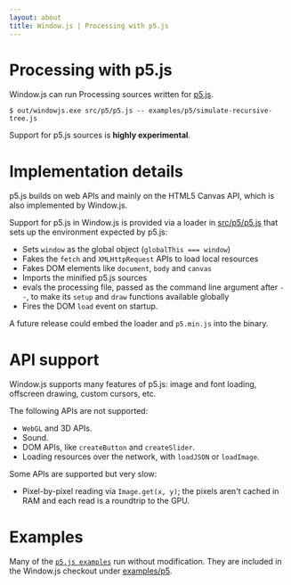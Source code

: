```yaml
---
layout: about
title: Window.js | Processing with p5.js
---
```


Processing with p5.js
=====================

Window.js can run Processing sources written for [p5.js](https://p5js.org).

```shell
$ out/windowjs.exe src/p5/p5.js -- examples/p5/simulate-recursive-tree.js
```

Support for p5.js sources is **highly experimental**.


Implementation details
======================

p5.js builds on web APIs and mainly on the HTML5 Canvas API, which is also
implemented by Window.js.

Support for p5.js in Window.js is provided via a loader in
[src/p5/p5.js](https://github.com/windowjs/windowjs/blob/main/src/p5/p5.js)
that sets up the environment expected by p5.js:

*  Sets `window` as the global object (`globalThis === window`)
*  Fakes the `fetch` and `XMLHttpRequest` APIs to load local resources
*  Fakes DOM elements like `document`, `body` and `canvas`
*  Imports the minified p5.js sources
*  evals the processing file, passed as the command line argument after `--`,
   to make its `setup` and `draw` functions available globally
*  Fires the DOM `load` event on startup.

A future release could embed the loader and `p5.min.js` into the binary.


API support
===========

Window.js supports many features of p5.js: image and font loading, offscreen
drawing, custom cursors, etc.

The following APIs are not supported:

* `WebGL` and 3D APIs.
* Sound.
* DOM APIs, like `createButton` and `createSlider`.
* Loading resources over the network, with `loadJSON` or `loadImage`.

Some APIs are supported but very slow:

* Pixel-by-pixel reading via `Image.get(x, y)`; the pixels aren't cached in RAM
  and each read is a roundtrip to the GPU.


Examples
========

Many of the [`p5.js examples`](https://p5js.org/examples/) run without
modification. They are included in the Window.js checkout under
[examples/p5](https://github.com/windowjs/windowjs/tree/main/examples/p5).
